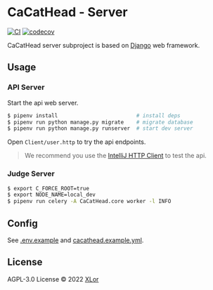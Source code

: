 # CaCatHead - Server

[![CI](https://github.com/XLoJ/CaCatHead/actions/workflows/ci.yml/badge.svg)](https://github.com/XLoJ/CaCatHead/actions/workflows/ci.yml) [![codecov](https://codecov.io/gh/XLoJ/CaCatHead/branch/main/graph/badge.svg?token=PEALBR8V0B)](https://codecov.io/gh/XLoJ/CaCatHead)

CaCatHead server subproject is based on [Django](https://www.djangoproject.com/) web framework.

## Usage

### API Server

Start the api web server.

```bash
$ pipenv install                         # install deps
$ pipenv run python manage.py migrate    # migrate database
$ pipenv run python manage.py runserver  # start dev server
```

Open `Client/user.http` to try the api endpoints.

> We recommend you use the [IntelliJ HTTP Client](https://www.jetbrains.com/help/idea/http-client-in-product-code-editor.html) to test the api.

### Judge Server

```bash
$ export C_FORCE_ROOT=true
$ export NODE_NAME=local_dev
$ pipenv run celery -A CaCatHead.core worker -l INFO
```

## Config

See [.env.example](./.env.example) and [cacathead.example.yml](./cacathead.example.yml).

## License

AGPL-3.0 License © 2022 [XLor](https://github.com/yjl9903)
